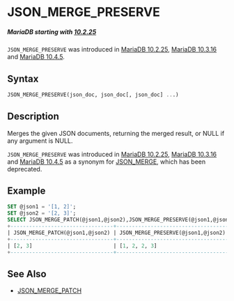 # JSON_MERGE_PRESERVE

##### MariaDB starting with [10.2.25](/kb/en/mariadb-10225-release-notes/)

`JSON_MERGE_PRESERVE` was introduced in [MariaDB 10.2.25](/kb/en/mariadb-10225-release-notes/), [MariaDB 10.3.16](/kb/en/mariadb-10316-release-notes/) and [MariaDB 10.4.5](/kb/en/mariadb-1045-release-notes/).

## Syntax

```sql
JSON_MERGE_PRESERVE(json_doc, json_doc[, json_doc] ...)
```

## Description

Merges the given JSON documents, returning the merged result, or NULL if any argument is NULL.

`JSON_MERGE_PRESERVE` was introduced in [MariaDB 10.2.25](/kb/en/mariadb-10225-release-notes/), [MariaDB 10.3.16](/kb/en/mariadb-10316-release-notes/) and [MariaDB 10.4.5](/kb/en/mariadb-1045-release-notes/) as a synonym for [JSON_MERGE](/built-in-functions/special-functions/json-functions/json_merge/), which has been deprecated.

## Example

```sql
SET @json1 = '[1, 2]';
SET @json2 = '[2, 3]';
SELECT JSON_MERGE_PATCH(@json1,@json2),JSON_MERGE_PRESERVE(@json1,@json2);
+---------------------------------+------------------------------------+
| JSON_MERGE_PATCH(@json1,@json2) | JSON_MERGE_PRESERVE(@json1,@json2) |
+---------------------------------+------------------------------------+
| [2, 3]                          | [1, 2, 2, 3]                       |
+---------------------------------+------------------------------------+
```

## See Also

- [JSON_MERGE_PATCH](/built-in-functions/special-functions/json-functions/json_merge_patch/)